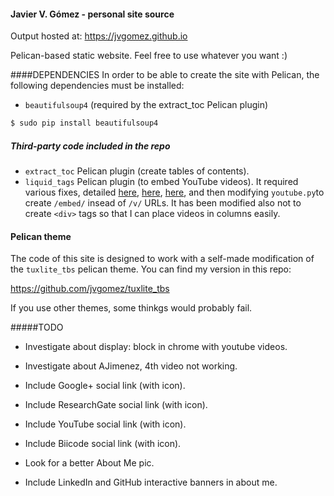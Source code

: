#### Javier V. Gómez - personal site source

Output hosted at:
https://jvgomez.github.io

Pelican-based static website. Feel free to use whatever you want :)

####DEPENDENCIES
In order to be able to create the site with Pelican, the following dependencies must be installed:


- `beautifulsoup4` (required by the extract_toc Pelican plugin)
```bash
$ sudo pip install beautifulsoup4
```

##### Third-party code included in the repo
- `extract_toc` Pelican plugin (create tables of contents).
- `liquid_tags` Pelican plugin (to embed YouTube videos). It required various fixes, detailed [here](https://github.com/getpelican/pelican-plugins/issues/312), [here](https://github.com/getpelican/pelican-plugins/issues/331), [here](https://github.com/getpelican/pelican-plugins/pull/321), and then modifying `youtube.py`to create `/embed/` insead of `/v/` URLs. It has been modified also not to create `<div>` tags so that I can place videos in columns easily.

#### Pelican theme
The code of this site is designed to work with a self-made modification of the `tuxlite_tbs` pelican theme. You can find my version in this repo:

https://github.com/jvgomez/tuxlite_tbs

If you use other themes, some thinkgs would probably fail.

#####TODO
- Investigate about display: block in chrome with youtube videos.
- Investigate about AJimenez, 4th video not working.


- Include Google+ social link (with icon).
- Include ResearchGate social link (with icon).
- Include YouTube social link (with icon).
- Include Biicode social link (with icon).
- Look for a better About Me pic.
- Include LinkedIn and GitHub interactive banners in about me.

